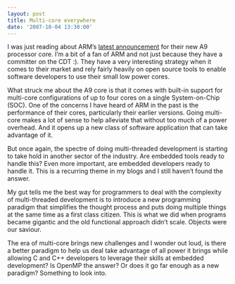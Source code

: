 ```yaml
---
layout: post
title: Multi-core everywhere
date: '2007-10-04 13:30:00'
---
```



I was just reading about ARM’s [latest announcement](http://www.arm.com/news/18688.html) for their new A9 processor core. I’m a bit of a fan of ARM and not just because they have a committer on the CDT :). They have a very interesting strategy when it comes to their market and rely fairly heavily on open source tools to enable software developers to use their small low power cores.

What struck me about the A9 core is that it comes with built-in support for multi-core configurations of up to four cores on a single System-on-Chip (SOC). One of the concerns I have heard of ARM in the past is the performance of their cores, particularly their earlier versions. Going multi-core makes a lot of sense to help alleviate that without too much of a power overhead. And it opens up a new class of software application that can take advantage of it.

But once again, the spectre of doing multi-threaded development is starting to take hold in another sector of the industry. Are embedded tools ready to handle this? Even more important, are embedded developers ready to handle it. This is a recurring theme in my blogs and I still haven’t found the answer.

My gut tells me the best way for programmers to deal with the complexity of multi-threaded development is to introduce a new programming paradigm that simplifies the thought process and puts doing multiple things at the same time as a first class citizen. This is what we did when programs became gigantic and the old functional approach didn’t scale. Objects were our saviour.

The era of multi-core brings new challenges and I wonder out loud, is there a better paradigm to help us deal take advantage of all power it brings while allowing C and C++ developers to leverage their skills at embedded development? Is OpenMP the answer? Or does it go far enough as a new paradigm? Something to look into.


